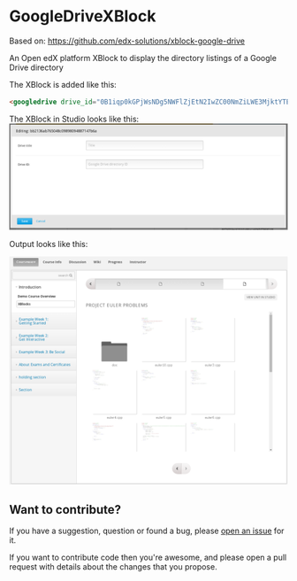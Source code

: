 # GoogleDriveXBlock
Based on: https://github.com/edx-solutions/xblock-google-drive

An Open edX platform XBlock to display the directory listings of a Google Drive directory

The XBlock is added like this:

```html
<googledrive drive_id="0B1iqp0kGPjWsNDg5NWFlZjEtN2IwZC00NmZiLWE3MjktYTE2ZjZjNTZiMDY2" title="Example Drive" />
```

The XBlock in Studio looks like this:
![GoogleDriveXBlock_edit](googledrivexblock_edit.png)

Output looks like this:

![GoogleDriveXBlock](googledrivexblock.png)

## Want to contribute?
If you have a suggestion, question or found a bug, please [open an issue](https://github.com/vkaracic/GoogleDriveXBlock/issues/new) for it.

If you want to contribute code then you're awesome, and please open a pull request with details about the changes that you propose.
